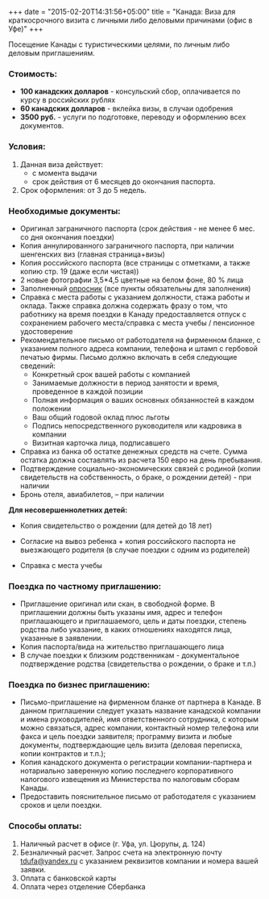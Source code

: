 +++
date = "2015-02-20T14:31:56+05:00"
title = "Канада: Виза для краткосрочного визита с личными либо деловыми причинами (офис в Уфе)"
+++

Посещение Канады с туристическими целями, по личным либо деловым приглашениям.

### Стоимость:

* **100 канадских долларов** - консульский сбор, оплачивается по курсу в российских рублях
* **60 канадских долларов** - вклейка визы, в случаи одобрения
* **3500 руб.** - услуги по подготовке, переводу и оформлению всех документов.

### Условия:

1. Данная виза действует:
   * с момента выдачи
   * срок действия от 6 месяцев до окончания паспорта.
3. Срок оформления: от 3 до 5 недель.


### Необходимые документы:

* Оригинал заграничного паспорта (срок действия - не менее 6 мес. со дня окончания поездки)
* Копия аннулированного заграничного паспорта, при наличии шенгенских виз (главная страница+визы)
* Копия российского паспорта (все страницы с отметками, а также копию стр. 19 (даже если чистая))
* 2 новые фотографии 3,5*4,5 цветные на белом фоне, 80 % лица
* Заполненный [опросник](/forms/canada.doc)  (все пункты обязательны для заполнения)
* Справка с места работы с указанием должности, стажа работы и оклада. Также справка должна содержать фразу о том, что работнику на время поездки в Канаду предоставляется отпуск с сохранением рабочего места/справка с места учебы / пенсионное удостоверение
* Рекомендательное письмо от работодателя на фирменном бланке, с указанием полного адреса компании, телефона и штамп с гербовой печатью фирмы. Письмо должно включать в себя следующие сведений:
   * Конкретный срок вашей работы с компанией
   * Занимаемые должности в период занятости и время, проведенное в каждой позиции
   * Полная информация о ваших основных обязанностей в каждом положении
   * Ваш общий годовой оклад плюс льготы
   * Подпись непосредственного руководителя или кадровика в компании
   * Визитная карточка лица, подписавшего
* Справка из банка об остатке денежных средств на счете. Сумма остатка должна составлять из расчета 150 евро на день пребывания.
* Подтверждение социально-экономических связей с родиной (копии свидетельств на собственность, о браке, о рождении детей) - при наличии
* Бронь отеля, авиабилетов, – при наличии

**Для несовершеннолетних детей:**

* Копия свидетельство о рождении (для детей до 18 лет)

* Согласие на вывоз ребенка + копия российского паспорта не выезжающего родителя (в случае поездки с одним из родителей)

* Справка с места учебы

### Поездка по частному приглашению:

* Приглашение оригинал или скан, в свободной форме. В приглашении должны быть указаны имя, адрес и телефон приглашающего и приглашаемого, цель и даты поездки, степень родства либо указание, в каких отношениях находятся лица, указанные в заявлении.
* Копия паспорта/вида на жительство приглашающего лица
* В случае поездки к близким родственникам - документальное подтверждение родства (свидетельства о рождении, о браке и т.п.)

### Поездка по бизнес приглашению:

* Письмо-приглашение на фирменном бланке от партнера в Канаде.
В данном приглашении следует указать название канадской компании и имена руководителей, имя ответственного сотрудника, с которым можно связаться, адрес компании, контактный номер телефона или факса и цель поездки заявителя;
программу визита и любые документы, подтверждающие цель визита (деловая переписка, копии контрактов и т.п.);
* Копия канадского документа о регистрации компании-партнера и нотариально заверенную копию последнего корпоративного налогового извещения из Министерства по налоговым сборам Канады.
* Предоставить пояснительное письмо от работодателя с указанием сроков и цели поездки.

### Способы оплаты:

1. Наличный расчет в офисе (г. Уфа, ул. Цюрупы, д. 124)
2. Безналичный расчет. Запрос счета на электронную почту [tdufa@yandex.ru](mailto:tdufa@yandex.ru)  с указанием реквизитов компании и номера вашей заявки.
3. Оплата с банковской карты
4. Оплата через отделение Сбербанка
